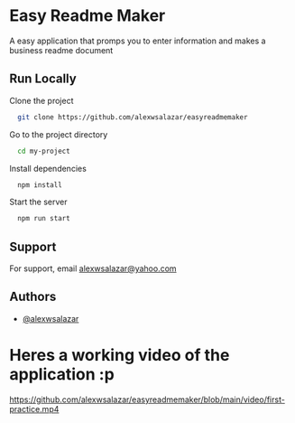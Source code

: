 # Easy Readme Maker

A easy application that promps you to enter information and makes a business readme document


## Run Locally

Clone the project

```bash
  git clone https://github.com/alexwsalazar/easyreadmemaker
```

Go to the project directory

```bash
  cd my-project
```

Install dependencies

```bash
  npm install
```

Start the server

```bash
  npm run start
```


## Support

For support, email alexwsalazar@yahoo.com 


## Authors

- [@alexwsalazar](https://www.github.com/alexwsalazar)

# Heres a working video of the application :p

https://github.com/alexwsalazar/easyreadmemaker/blob/main/video/first-practice.mp4